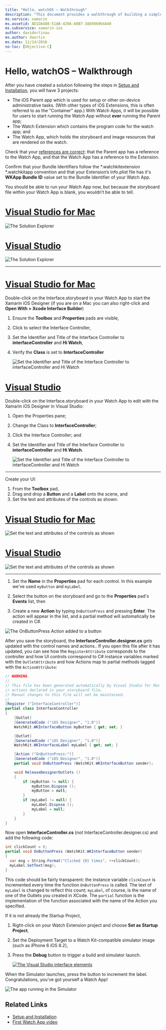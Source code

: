 ```yaml
---
title: "Hello, watchOS – Walkthrough"
description: "This document provides a walkthrough of building a simple watchOS application using Xamarin. It describes how to work in both Visual Studio and Visual Studio for Mac, work with storyboards, and respond to events in code."
ms.service: xamarin
ms.assetid: AD1DA488-51AB-420A-A0B7-3AE69A964A40
ms.subservice: xamarin-ios
author: davidortinau
ms.author: daortin
ms.date: 12/14/2016
no-loc: [Objective-C]
---
```


# Hello, watchOS – Walkthrough

After you have created a solution following the steps in
[Setup and Installation](~/ios/watchos/get-started/installation.md), you will have 3 projects:

- The iOS Parent app which is used for setup or other on-device administrative tasks. (With other types of iOS Extensions, this is often referred to as the "Container" app.) With Watch Apps, it will be possible for users to start running the Watch App without **ever** running the Parent app;
- The Watch Extension which contains the program code for the watch app; and
- The Watch App, which holds the storyboard and image resources that are rendered on the watch.

Check that your [references are correct](~/ios/watchos/get-started/project-references.md): that the Parent app has a reference to the Watch App, and that the Watch App has a reference to the Extension.

Confirm that your Bundle Identifiers follow the \*.watchkitextension \*.watchkitapp convention and that your Extension’s Info.plist file has it's **WKApp Bundle ID** value set to the Bundle Identifier of your Watch App.

You should be able to run your Watch App now, but because the storyboard file within your Watch App is blank, you wouldn’t be able to tell.

# [Visual Studio for Mac](#tab/macos)

![The Solution Explorer](hello-watch-images/projectstructure.png)

# [Visual Studio](#tab/windows)

![The Solution Explorer](hello-watch-images/vs-projectstructure.png)

-----

# [Visual Studio for Mac](#tab/macos)

Double-click on the Interface.storyboard in your Watch App to
  start the Xamarin iOS Designer (if you are on a Mac you can
  also right-click and **Open With > Xcode Interface Builder**)

1. Ensure the **Toolbox** and **Properties** pads are visible,
1. Click to select the Interface Controller,
1. Set the Identifier and Title of the Interface Controller to **interfaceController** and **Hi Watch**,
1. Verify the **Class** is set to  **InterfaceController**

    ![Set the Identifier and Title of the Interface Controller to interfaceController and Hi Watch](hello-watch-images/interfacecontrollerattributes.png)

# [Visual Studio](#tab/windows)

Double-click on the Interface.storyboard in your Watch App
  to edit with the Xamarin iOS Designer in Visual Studio:

1. Open the Properties pane;
1. Change the Class to **InterfaceController**;
1. Click the Interface Controller; and
1. Set the Identifier and Title of the Interface Controller to **interfaceController** and **Hi Watch**.

    ![Set the Identifier and Title of the Interface Controller to interfaceController and Hi Watch](hello-watch-images/vs-interfacecontrollerattributes.png)

-----

Create your UI:

1. From the **Toolbox** pad,
1. Drag and drop a **Button** and a **Label** onto the scene, and
1. Set the text and attributes of the controls as shown:

# [Visual Studio for Mac](#tab/macos)

![Set the text and attributes of the controls as shown](hello-watch-images/draganddrop.png)

# [Visual Studio](#tab/windows)

![Set the text and attributes of the controls as shown](hello-watch-images/vs-draganddrop.png)

-----

1. Set the **Name** in the **Properties** pad for each
  control. In this example we've used `myButton` and `myLabel`.

1. Select the button on the storyboard and go to the **Properties** pad's
  **Events** list, then

1. Create a new **Action** by typing `OnButtonPress` and pressing **Enter**.
  The action will appear in the list, and a partial method will automatically
  be created in C#.

![The OnButtonPress Action added to a button](hello-watch-images/buttonaction.png)

After you save the storyboard, the **InterfaceController.designer.cs**
  gets updated with the control names and actions.. If you open this file after it
  has updated, you can see how the `RegisterAttribute` corresponds
  to the controller and how UI controls correspond
  to C# instance variables marked with the `OutletAttribute`
  and how Actions map to partial methods tagged
  with the `ActionAttribute`:

```csharp
// WARNING
//
// This file has been generated automatically by Visual Studio for Mac from the outlets and
// actions declared in your storyboard file.
// Manual changes to this file will not be maintained.
//
[Register ("InterfaceController")]
partial class InterfaceController
{
    [Outlet]
    [GeneratedCode ("iOS Designer", "1.0")]
    WatchKit.WKInterfaceButton myButton { get; set; }

    [Outlet]
    [GeneratedCode ("iOS Designer", "1.0")]
    WatchKit.WKInterfaceLabel myLabel { get; set; }

    [Action ("OnButtonPress:")]
    [GeneratedCode ("iOS Designer", "1.0")]
    partial void OnButtonPress (WatchKit.WKInterfaceButton sender);

    void ReleaseDesignerOutlets ()
    {
        if (myButton != null) {
            myButton.Dispose ();
            myButton = null;
        }
        if (myLabel != null) {
            myLabel.Dispose ();
            myLabel = null;
        }
    }
}
```

Now open **InterfaceController.cs** (*not* InterfaceController.designer.cs)
  and add the following code:

```csharp
int clickCount = 0;
partial void OnButtonPress (WatchKit.WKInterfaceButton sender)
{
  var msg = String.Format("Clicked {0} times", ++clickCount);
  myLabel.SetText(msg);
}
```

This code should be fairly transparent: the instance variable `clickCount` is incremented every time the function `OnButtonPress` is called. The text of `myLabel` is changed to reflect this count; `myLabel`, of course, is the name of one of the Outlets you created in XCode. The `partial` function is the implementation of the function associated with the name of the Action you specified.

If it is not already the Startup Project,

1. Right-click on your Watch Extension project and choose **Set as Startup Project**,

1. Set the Deployment Target to a Watch Kit-compatible simulator image (such as iPhone 6 iOS 8.2),

1. Press the **Debug** button to trigger a build and simulator launch.

    [![The Visual Studio interface elements](hello-watch-images/readytodebug-sml.png)](hello-watch-images/readytodebug.png#lightbox)

When the Simulator launches, press the button to increment the label.
  Congratulations, you’ve got yourself a Watch App!

![The app running in the Simulator](hello-watch-images/running.png)

## Related Links

- [Setup and Installation](~/ios/watchos/get-started/installation.md)
- [First Watch App video](https://blog.xamarin.com/your-first-watch-kit-app/)
